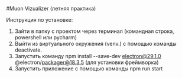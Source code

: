 #Muon Vizualizer (летняя практика)

Инструкция по установке:
1. Зайти в папку с проектом через терминал (командная строка, powershell или pycharm)
2. Выйти из виртуального окружения (venv.) с помощью команды deactivate.
3. Запустить команду  npm install --save-dev electron@29.1.0 @electron/packager@18.3.5 (для установки фреймворка)
4. Запустить приложение с помощью команды npm run start


